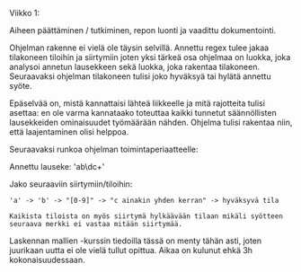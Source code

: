 Viikko 1:

Aiheen päättäminen / tutkiminen, repon luonti ja vaadittu dokumentointi.

Ohjelman rakenne ei vielä ole täysin selvillä. Annettu regex tulee jakaa tilakoneen tiloihin ja siirtymiin joten yksi tärkeä osa ohjelmaa on luokka, joka analysoi annetun lausekkeen sekä luokka, joka rakentaa tilakoneen. Seuraavaksi ohjelman tilakoneen tulisi joko hyväksyä tai hylätä annettu syöte.

Epäselvää on, mistä kannattaisi lähteä liikkeelle ja mitä rajotteita tulisi asettaa: en ole varma kannataako toteuttaa kaikki tunnetut säännöllisten lausekkeiden ominaisuudet työmäärään nähden. Ohjelma tulisi rakentaa niin, että laajentaminen olisi helppoa.

Seuraavaksi runkoa ohjelman toimintaperiaatteelle:

  Annettu lauseke: 'ab\dc+'

  Jako seuraaviin siirtymiin/tiloihin:

    'a' -> 'b' -> "[0-9]" -> "c ainakin yhden kerran" -> hyväksyvä tila

    Kaikista tiloista on myös siirtymä hylkäävään tilaan mikäli syötteen seuraava merkki ei vastaa mitään siirtymää.

 Laskennan mallien -kurssin tiedoilla tässä on menty tähän asti, joten juurikaan uutta ei ole vielä tullut opittua. Aikaa on kulunut ehkä 3h kokonaisuudessaan.
